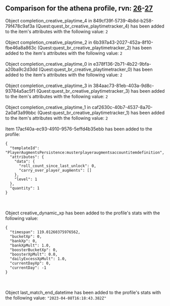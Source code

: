 ## Comparison for the athena profile, rvn: [26](https://github.com/PRO100KatYT/FortniteProfileRevisions/tree/main/profiles/athena/26%20athena.json)-[27](https://github.com/PRO100KatYT/FortniteProfileRevisions/tree/main/profiles/athena/27%20athena.json)

Object completion_creative_playtime_4 in 849cf39f-5739-4b8d-b258-79f478c9af3a (Quest:quest_br_creative_playtimetracker_4) has been added to the item's attributes with the following value: `2`
<br><br>
Object completion_creative_playtime_2 in 6b397a43-2027-452a-8f10-fbe46a8a863c (Quest:quest_br_creative_playtimetracker_2) has been added to the item's attributes with the following value: `2`
<br><br>
Object completion_creative_playtime_0 in e378f136-2b71-4b22-9bfa-a20ba9c2d3dd (Quest:quest_br_creative_playtimetracker_0) has been added to the item's attributes with the following value: `2`
<br><br>
Object completion_creative_playtime_3 in 384aac73-81eb-403a-9d8c-93784a5ac5f1 (Quest:quest_br_creative_playtimetracker_3) has been added to the item's attributes with the following value: `2`
<br><br>
Object completion_creative_playtime_1 in caf2630c-40b7-4537-8a70-2a0af3a99bbc (Quest:quest_br_creative_playtimetracker_1) has been added to the item's attributes with the following value: `2`
<br><br>
Item 17acf40a-ec93-4910-9576-5effd4b35ebb has been added to the profile:

```
{
  "templateId": "PlayerAugmentsPersistence:musterplayeraugmentsaccountitemdefinition",
  "attributes": {
    "data": {
      "roll_count_since_last_unlock": 0,
      "carry_over_player_augments": []
    },
    "level": 1
  },
  "quantity": 1
}
```

<br><br>
Object creative_dynamic_xp has been added to the profile's stats with the following value:

```
{
  "timespan": 119.01260375976562,
  "bucketXp": 0,
  "bankXp": 0,
  "bankXpMult": 1.0,
  "boosterBucketXp": 0,
  "boosterXpMult": 0.0,
  "dailyExcessXpMult": 1.0,
  "currentDayXp": 0,
  "currentDay": -1
}
```

<br><br>
Object last_match_end_datetime has been added to the profile's stats with the following value: `"2023-04-08T16:18:43.382Z"`
<br><br>

